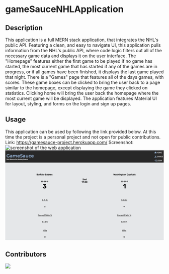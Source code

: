 # gameSauceNHLApplication

## Description
This application is a full MERN stack application, that integrates the NHL's public API. Featuring a clean, and easy to navigate UI, this application pulls information from the NHL's public API, where code logic filters out all of the necessary game data and displays it on the user interface. The "Homepage" features either the first game to be played if no game has started, the most current game that has started if any of the games are in progress, or if all games have been finished, it displays the last game played that night. There is a "Games" page that features all of the days games, with scores. These game boxes can be clicked to bring the user back to a page similar to the homepage, except displaying the game they clicked on statistics. Clicking home will bring the user back the homepage where the most current game will be displayed. The application features Material UI for layout, styling, and forms on the login and sign up pages.

## Usage
This application can be used by following the link provided below. At this time the project is a personal project and not open for public contributions.
Link: https://gamesauce-project.herokuapp.com/
Screenshot: ![screenshot of the web application](/gameSauceNHLApplication/client/assets/Screen%20Shot%202023-01-31%20at%208.47.35%20PM.png)
<a href="https://gamesauce-project.herokuapp.com/">
  <img src="./client/assets/screenshot.png">
</a>

## Contributors
<a href="https://github.com/JerimiahK">
  <img src="https://github.com/JerimiahK.png?size=50">
</a>
